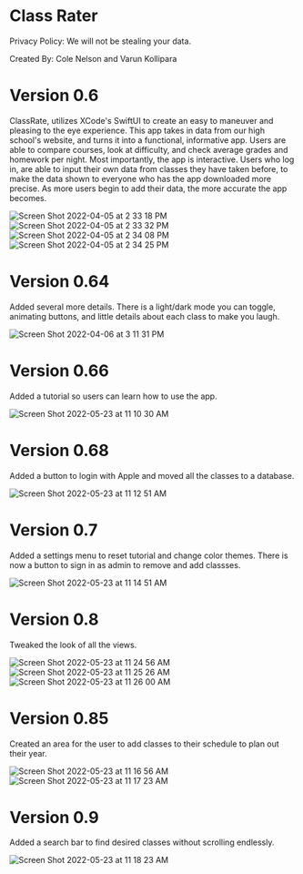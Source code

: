# Class Rater

Privacy Policy: We will not be stealing your data.

Created By: Cole Nelson and Varun Kollipara

# Version 0.6
ClassRate, utilizes XCode's SwiftUI to create an easy to maneuver and pleasing to the eye experience. This app takes in data from our high school's website, and turns it into a functional, informative app. Users are able to compare courses, look at difficulty, and check average grades and homework per night. Most importantly, the app is interactive. Users who log in, are able to input their own data from classes they have taken before, to make the data shown to everyone who has the app downloaded more precise. As more users begin to add their data, the more accurate the app becomes. 

![Screen Shot 2022-04-05 at 2 33 18 PM](https://user-images.githubusercontent.com/60491044/161835292-5474d556-b59d-4ef1-99ce-004bea08b96f.png)
![Screen Shot 2022-04-05 at 2 33 32 PM](https://user-images.githubusercontent.com/60491044/161835307-be580f98-b5bc-486a-bd89-9ba81ba3758f.png)
![Screen Shot 2022-04-05 at 2 34 08 PM](https://user-images.githubusercontent.com/60491044/161835362-628b41ea-7b1e-4197-a2de-b0988338300a.png)
![Screen Shot 2022-04-05 at 2 34 25 PM](https://user-images.githubusercontent.com/60491044/161835364-deeee5dc-426a-4fe6-b414-cd0baca0092f.png)


# Version 0.64
Added several more details. There is a light/dark mode you can toggle, animating buttons, and little details about each class to make you laugh.

![Screen Shot 2022-04-06 at 3 11 31 PM](https://user-images.githubusercontent.com/60491044/162062634-691f1d01-e9fd-42f5-898d-1aaaefcbef84.png)


# Version 0.66
Added a tutorial so users can learn how to use the app.

![Screen Shot 2022-05-23 at 11 10 30 AM](https://user-images.githubusercontent.com/60491044/169861979-d26659f1-6dfd-407b-a9c4-9d08a873063c.png)


# Version 0.68
Added a button to login with Apple and moved all the classes to a database.

![Screen Shot 2022-05-23 at 11 12 51 AM](https://user-images.githubusercontent.com/60491044/169862384-bb2612d7-be8b-4120-b5db-db5708ae04a1.png)


# Version 0.7
Added a settings menu to reset tutorial and change color themes. There is now a button to sign in as admin to remove and add classses.

![Screen Shot 2022-05-23 at 11 14 51 AM](https://user-images.githubusercontent.com/60491044/169862737-d9a34daf-3fcd-4517-a790-6328a7d0994c.png)


# Version 0.8
Tweaked the look of all the views.

![Screen Shot 2022-05-23 at 11 24 56 AM](https://user-images.githubusercontent.com/60491044/169864455-c3350712-85dc-469a-b293-35dce7453423.png)
![Screen Shot 2022-05-23 at 11 25 26 AM](https://user-images.githubusercontent.com/60491044/169864640-1e8e1729-4f96-4925-a5a4-e82e450c6fe6.png)
![Screen Shot 2022-05-23 at 11 26 00 AM](https://user-images.githubusercontent.com/60491044/169864977-f3e4a42e-eb1a-4dfa-af7f-75ac75c03ade.png)



# Version 0.85
Created an area for the user to add classes to their schedule to plan out their year.

![Screen Shot 2022-05-23 at 11 16 56 AM](https://user-images.githubusercontent.com/60491044/169863082-94fce478-3284-49b4-a5db-e229bc8ed98c.png)
![Screen Shot 2022-05-23 at 11 17 23 AM](https://user-images.githubusercontent.com/60491044/169863155-7fe916f9-4b34-42cd-b536-65aef07c6a31.png)



# Version 0.9
Added a search bar to find desired classes without scrolling endlessly.

![Screen Shot 2022-05-23 at 11 18 23 AM](https://user-images.githubusercontent.com/60491044/169863326-4a5e9eaf-66b5-4937-b743-ba19a369f9d2.png)



